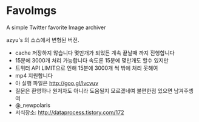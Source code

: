 FavoImgs
========

A simple Twitter favorite Image archiver

azyu's 의 소스에서 변형된 버전. 

- cache 저장하지 않습니다 몇만개가 되었든 계속 끝날때 까지 진행합니다
- 15분에 3000개 처리 가능합니다 속도론 15분에 몇만개도 할수 있지만 
- 트위터 API LIMIT으로 인해 15분에 3000개 씩 밖에 처리 못해여
- mp4 지원합니다
- 아 실행 파일은 http://goo.gl/lvcvuv
- 질문은 환영하나 원저자도 아니라 도움될지 모르겠네여 불편한점 있으면 남겨주셍여
- @_newpolaris
- 서식장소: http://dataprocess.tistory.com/172
